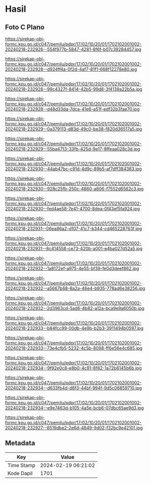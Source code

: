 # Hasil

## Foto C Plano

https://sirekap-obj-formc.kpu.go.id/c047/pemilu/pdpr/17/02/10/20/01/1702102001002-20240218-232926--554f977b-5847-4281-8f6f-b07c39284457.jpg

https://sirekap-obj-formc.kpu.go.id/c047/pemilu/pdpr/17/02/10/20/01/1702102001002-20240218-232928--d924ff4a-0f2d-4af7-81f1-668f12278e80.jpg

https://sirekap-obj-formc.kpu.go.id/c047/pemilu/pdpr/17/02/10/20/01/1702102001002-20240218-232928--99c4327f-8414-42b5-99d8-3f4139a22b5a.jpg

https://sirekap-obj-formc.kpu.go.id/c047/pemilu/pdpr/17/02/10/20/01/1702102001002-20240218-232928--d48d33da-7dca-41e6-a51f-edf32b3fae70.jpg

https://sirekap-obj-formc.kpu.go.id/c047/pemilu/pdpr/17/02/10/20/01/1702102001002-20240218-232929--0a379113-d83d-49c0-be38-f820d36517a5.jpg

https://sirekap-obj-formc.kpu.go.id/c047/pemilu/pdpr/17/02/10/20/01/1702102001002-20240218-232929--55ba4713-33fb-425d-9e17-8ffeaa028c3d.jpg

https://sirekap-obj-formc.kpu.go.id/c047/pemilu/pdpr/17/02/10/20/01/1702102001002-20240218-232930--44ab47bc-c91d-4d9c-89b5-af7dff384383.jpg

https://sirekap-obj-formc.kpu.go.id/c047/pemilu/pdpr/17/02/10/20/01/1702102001002-20240218-232930--928c25fb-250c-4860-a806-f7552d6562c3.jpg

https://sirekap-obj-formc.kpu.go.id/c047/pemilu/pdpr/17/02/10/20/01/1702102001002-20240218-232930--fed4ae58-7e41-4700-8dea-0f43ef5fa924.jpg

https://sirekap-obj-formc.kpu.go.id/c047/pemilu/pdpr/17/02/10/20/01/1702102001002-20240218-232931--06ea86a2-d107-41c7-b344-cd465228763f.jpg

https://sirekap-obj-formc.kpu.go.id/c047/pemilu/pdpr/17/02/10/20/01/1702102001002-20240218-232931--8c414558-ce73-420b-a001-e4ba027d52a5.jpg

https://sirekap-obj-formc.kpu.go.id/c047/pemilu/pdpr/17/02/10/20/01/1702102001002-20240218-232932--1a8172ef-a975-4e55-bf39-fe0d3deef862.jpg

https://sirekap-obj-formc.kpu.go.id/c047/pemilu/pdpr/17/02/10/20/01/1702102001002-20240218-232932--a5667b68-8a2a-46e4-b935-778ad6e38256.jpg

https://sirekap-obj-formc.kpu.go.id/c047/pemilu/pdpr/17/02/10/20/01/1702102001002-20240218-232932--2d3963cd-5ad6-4b82-a12a-bca9e9a6050b.jpg

https://sirekap-obj-formc.kpu.go.id/c047/pemilu/pdpr/17/02/10/20/01/1702102001002-20240218-232933--b84fcc99-00db-4e9b-b2b3-3911494b0597.jpg

https://sirekap-obj-formc.kpu.go.id/c047/pemilu/pdpr/17/02/10/20/01/1702102001002-20240218-232933--73e4cfb5-5232-4c5b-8098-ff6e56e4c685.jpg

https://sirekap-obj-formc.kpu.go.id/c047/pemilu/pdpr/17/02/10/20/01/1702102001002-20240218-232934--9f92e0c8-e8b0-4c91-8f82-1a72b6145b6b.jpg

https://sirekap-obj-formc.kpu.go.id/c047/pemilu/pdpr/17/02/10/20/01/1702102001002-20240218-232934--d633fb4d-d6f3-44bf-994f-9d5c06859710.jpg

https://sirekap-obj-formc.kpu.go.id/c047/pemilu/pdpr/17/02/10/20/01/1702102001002-20240218-232934--e9e7463d-b105-4a5e-bcb6-07dbc65ae9d3.jpg

https://sirekap-obj-formc.kpu.go.id/c047/pemilu/pdpr/17/02/10/20/01/1702102001002-20240218-232927--6519dbe2-2e6d-4849-9d02-f32bc9e42101.jpg


## Metadata

| Key        | Value               |
| ---------- | ------------------- |
| Time Stamp | 2024-02-19 06:21:02 |
| Kode Dapil | 1701                |



